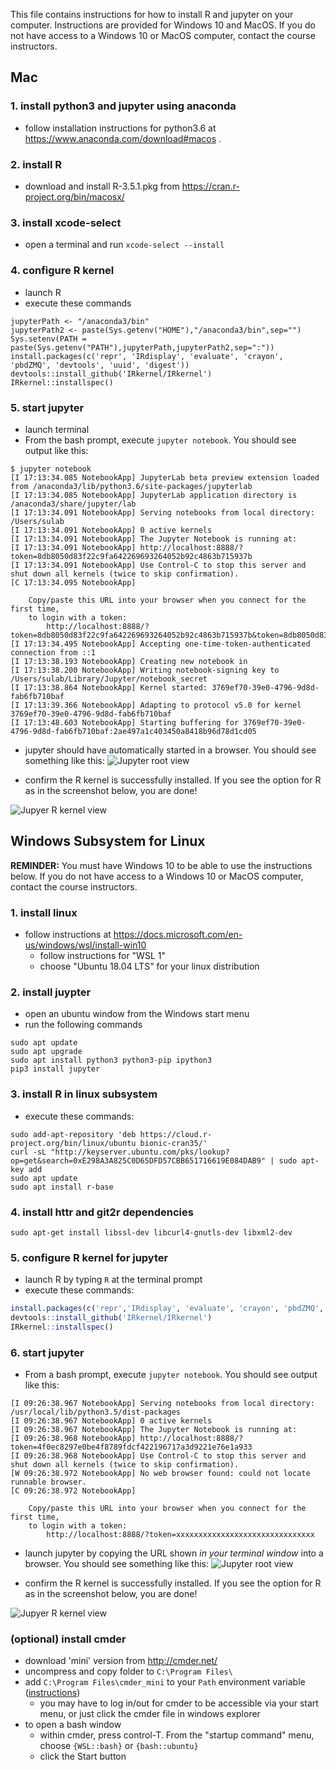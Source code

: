 This file contains instructions for how to install R and jupyter on your computer. Instructions are provided for Windows 10 and MacOS.  If you do not have access to a Windows 10 or MacOS computer, contact the course instructors. 

## Mac

### 1. install python3 and jupyter using anaconda
* follow installation instructions for python3.6 at https://www.anaconda.com/download#macos .

### 2. install R
* download and install R-3.5.1.pkg from https://cran.r-project.org/bin/macosx/

### 3. install xcode-select
* open a terminal and run `xcode-select --install`

### 4. configure R kernel
* launch R
* execute these commands
```
jupyterPath <- "/anaconda3/bin"
jupyterPath2 <- paste(Sys.getenv("HOME"),"/anaconda3/bin",sep="")
Sys.setenv(PATH = paste(Sys.getenv("PATH"),jupyterPath,jupyterPath2,sep=":"))
install.packages(c('repr', 'IRdisplay', 'evaluate', 'crayon', 'pbdZMQ', 'devtools', 'uuid', 'digest'))
devtools::install_github('IRkernel/IRkernel')
IRkernel::installspec()
```

### 5. start jupyter
* launch terminal
* From the bash prompt, execute `jupyter notebook`. You should see output like this: 
```
$ jupyter notebook
[I 17:13:34.085 NotebookApp] JupyterLab beta preview extension loaded from /anaconda3/lib/python3.6/site-packages/jupyterlab
[I 17:13:34.085 NotebookApp] JupyterLab application directory is /anaconda3/share/jupyter/lab
[I 17:13:34.091 NotebookApp] Serving notebooks from local directory: /Users/sulab
[I 17:13:34.091 NotebookApp] 0 active kernels
[I 17:13:34.091 NotebookApp] The Jupyter Notebook is running at:
[I 17:13:34.091 NotebookApp] http://localhost:8888/?token=8db8050d83f22c9fa642269693264052b92c4863b715937b
[I 17:13:34.091 NotebookApp] Use Control-C to stop this server and shut down all kernels (twice to skip confirmation).
[C 17:13:34.095 NotebookApp] 
    
    Copy/paste this URL into your browser when you connect for the first time,
    to login with a token:
        http://localhost:8888/?token=8db8050d83f22c9fa642269693264052b92c4863b715937b&token=8db8050d83f22c9fa642269693264052b92c4863b715937b
[I 17:13:34.495 NotebookApp] Accepting one-time-token-authenticated connection from ::1
[I 17:13:38.193 NotebookApp] Creating new notebook in 
[I 17:13:38.200 NotebookApp] Writing notebook-signing key to /Users/sulab/Library/Jupyter/notebook_secret
[I 17:13:38.864 NotebookApp] Kernel started: 3769ef70-39e0-4796-9d8d-fab6fb710baf
[I 17:13:39.366 NotebookApp] Adapting to protocol v5.0 for kernel 3769ef70-39e0-4796-9d8d-fab6fb710baf
[I 17:13:48.603 NotebookApp] Starting buffering for 3769ef70-39e0-4796-9d8d-fab6fb710baf:2ae497a1c403450a8418b96d78d1cd05
```

* jupyter should have automatically started in a browser. You should see something like this:
![Jupyter root view](https://user-images.githubusercontent.com/2635409/42073862-da786178-7b1d-11e8-93a6-ccab73c21b1e.png)

* confirm the R kernel is successfully installed.  If you see the option for R as in the screenshot below, you are done!

![Jupyer R kernel view](https://user-images.githubusercontent.com/2635409/42073870-e6022f56-7b1d-11e8-9cbd-77e607599bdb.png)


## Windows Subsystem for Linux

**REMINDER:** You must have Windows 10 to be able to use the instructions below.  If you do not have access to a Windows 10 or MacOS computer, contact the course instructors.

### 1. install linux
* follow instructions at https://docs.microsoft.com/en-us/windows/wsl/install-win10
   * follow instructions for "WSL 1"
   * choose "Ubuntu 18.04 LTS" for your linux distribution

### 2. install juypter
* open an ubuntu window from the Windows start menu
* run the following commands
```
sudo apt update
sudo apt upgrade
sudo apt install python3 python3-pip ipython3
pip3 install jupyter
```

### 3. install R in linux subsystem
* execute these commands: 
```
sudo add-apt-repository 'deb https://cloud.r-project.org/bin/linux/ubuntu bionic-cran35/'
curl -sL "http://keyserver.ubuntu.com/pks/lookup?op=get&search=0xE298A3A825C0D65DFD57CBB651716619E084DAB9" | sudo apt-key add
sudo apt update
sudo apt install r-base
```

### 4. install httr and git2r dependencies
```
sudo apt-get install libssl-dev libcurl4-gnutls-dev libxml2-dev
```

### 5. configure R kernel for jupyter
* launch R by typing `R` at the terminal prompt
* execute these commands:
```R
install.packages(c('repr','IRdisplay', 'evaluate', 'crayon', 'pbdZMQ', 'devtools', 'uuid', 'digest'), INSTALL_opts = '--no-lock')
devtools::install_github('IRkernel/IRkernel')
IRkernel::installspec()
```

### 6. start jupyter
* From a bash prompt, execute `jupyter notebook`. You should see output like this: 
```
[I 09:26:38.967 NotebookApp] Serving notebooks from local directory: /usr/local/lib/python3.5/dist-packages
[I 09:26:38.967 NotebookApp] 0 active kernels
[I 09:26:38.967 NotebookApp] The Jupyter Notebook is running at:
[I 09:26:38.968 NotebookApp] http://localhost:8888/?token=4f0ec8297e0be4f8789fdcf422196717a3d9221e76e1a933
[I 09:26:38.968 NotebookApp] Use Control-C to stop this server and shut down all kernels (twice to skip confirmation).
[W 09:26:38.972 NotebookApp] No web browser found: could not locate runnable browser.
[C 09:26:38.972 NotebookApp]

    Copy/paste this URL into your browser when you connect for the first time,
    to login with a token:
        http://localhost:8888/?token=xxxxxxxxxxxxxxxxxxxxxxxxxxxxxxx
```
* launch jupyter by copying the URL shown *in your terminal window* into a browser. You should see something like this:
![Jupyter root view](https://user-images.githubusercontent.com/2635409/42073862-da786178-7b1d-11e8-93a6-ccab73c21b1e.png)

* confirm the R kernel is successfully installed.  If you see the option for R as in the screenshot below, you are done!

![Jupyer R kernel view](https://user-images.githubusercontent.com/2635409/42073870-e6022f56-7b1d-11e8-9cbd-77e607599bdb.png)

### (optional) install cmder
* download 'mini' version from http://cmder.net/
* uncompress and copy folder to `C:\Program Files\`
* add `C:\Program Files\cmder_mini` to your `Path` environment variable ([instructions](https://www.architectryan.com/2018/03/17/add-to-the-path-on-windows-10/))
   * you may have to log in/out for cmder to be accessible via your start menu, or just click the cmder file in windows explorer
* to open a bash window
   * within cmder, press control-T.  From the "startup command" menu, choose `{WSL::bash}` or `{bash::ubuntu}`
   * click the Start button
